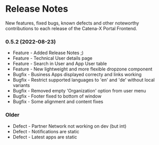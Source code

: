 # Release Notes

New features, fixed bugs, known defects and other noteworthy contributions to each release of the Catena-X Portal Frontend.


### 0.5.2 (2022-08-23)

* Feature - Added Release Notes ;)
* Feature - Technical User details page
* Feature - Search in User and App User table
* Feature - New lightweight and more flexible dropzone component
* Bugfix - Business Apps displayed correcty and links working
* Bugfix - Restrict supported languages to 'en' and 'de' without local variants
* Bugfix - Removed empty 'Organization' option from user menu
* Bugfix - Footer fixed to bottom of window
* Bugfix - Some alignment and content fixes


### Older

* Defect - Partner Network not working on dev (but int)
* Defect - Notifications are static
* Defect - Latest apps are static

